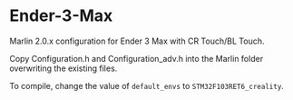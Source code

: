 # Ender-3-Max
Marlin 2.0.x configuration for Ender 3 Max with CR Touch/BL Touch.

Copy Configuration.h and Configuration_adv.h into the Marlin folder overwriting the existing files.

To compile, change the value of `default_envs` to `STM32F103RET6_creality`.